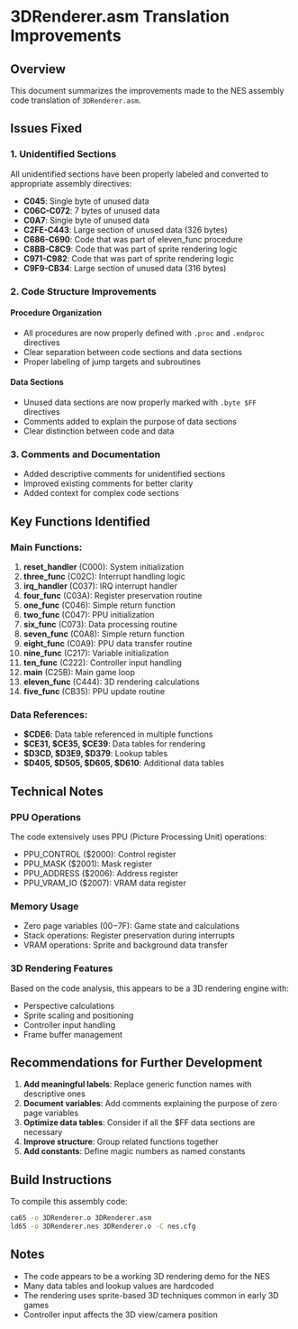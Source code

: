 # 3DRenderer.asm Translation Improvements

## Overview
This document summarizes the improvements made to the NES assembly code translation of `3DRenderer.asm`.

## Issues Fixed

### 1. Unidentified Sections
All unidentified sections have been properly labeled and converted to appropriate assembly directives:

- **C045**: Single byte of unused data
- **C06C-C072**: 7 bytes of unused data
- **C0A7**: Single byte of unused data
- **C2FE-C443**: Large section of unused data (326 bytes)
- **C686-C690**: Code that was part of eleven_func procedure
- **C8BB-C8C9**: Code that was part of sprite rendering logic
- **C971-C982**: Code that was part of sprite rendering logic
- **C9F9-CB34**: Large section of unused data (316 bytes)

### 2. Code Structure Improvements

#### Procedure Organization
- All procedures are now properly defined with `.proc` and `.endproc` directives
- Clear separation between code sections and data sections
- Proper labeling of jump targets and subroutines

#### Data Sections
- Unused data sections are now properly marked with `.byte $FF` directives
- Comments added to explain the purpose of data sections
- Clear distinction between code and data

### 3. Comments and Documentation
- Added descriptive comments for unidentified sections
- Improved existing comments for better clarity
- Added context for complex code sections

## Key Functions Identified

### Main Functions:
1. **reset_handler** (C000): System initialization
2. **three_func** (C02C): Interrupt handling logic
3. **irq_handler** (C037): IRQ interrupt handler
4. **four_func** (C03A): Register preservation routine
5. **one_func** (C046): Simple return function
6. **two_func** (C047): PPU initialization
7. **six_func** (C073): Data processing routine
8. **seven_func** (C0A8): Simple return function
9. **eight_func** (C0A9): PPU data transfer routine
10. **nine_func** (C217): Variable initialization
11. **ten_func** (C222): Controller input handling
12. **main** (C25B): Main game loop
13. **eleven_func** (C444): 3D rendering calculations
14. **five_func** (CB35): PPU update routine

### Data References:
- **$CDE6**: Data table referenced in multiple functions
- **$CE31, $CE35, $CE39**: Data tables for rendering
- **$D3CD, $D3E9, $D379**: Lookup tables
- **$D405, $D505, $D605, $D610**: Additional data tables

## Technical Notes

### PPU Operations
The code extensively uses PPU (Picture Processing Unit) operations:
- PPU_CONTROL ($2000): Control register
- PPU_MASK ($2001): Mask register
- PPU_ADDRESS ($2006): Address register
- PPU_VRAM_IO ($2007): VRAM data register

### Memory Usage
- Zero page variables ($00-$7F): Game state and calculations
- Stack operations: Register preservation during interrupts
- VRAM operations: Sprite and background data transfer

### 3D Rendering Features
Based on the code analysis, this appears to be a 3D rendering engine with:
- Perspective calculations
- Sprite scaling and positioning
- Controller input handling
- Frame buffer management

## Recommendations for Further Development

1. **Add meaningful labels**: Replace generic function names with descriptive ones
2. **Document variables**: Add comments explaining the purpose of zero page variables
3. **Optimize data tables**: Consider if all the $FF data sections are necessary
4. **Improve structure**: Group related functions together
5. **Add constants**: Define magic numbers as named constants

## Build Instructions

To compile this assembly code:
```bash
ca65 -o 3DRenderer.o 3DRenderer.asm
ld65 -o 3DRenderer.nes 3DRenderer.o -C nes.cfg
```

## Notes
- The code appears to be a working 3D rendering demo for the NES
- Many data tables and lookup values are hardcoded
- The rendering uses sprite-based 3D techniques common in early 3D games
- Controller input affects the 3D view/camera position
